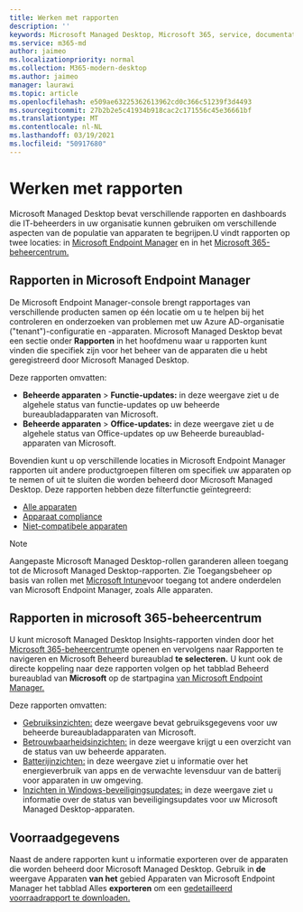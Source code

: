 ```yaml
---
title: Werken met rapporten
description: ''
keywords: Microsoft Managed Desktop, Microsoft 365, service, documentatie
ms.service: m365-md
author: jaimeo
ms.localizationpriority: normal
ms.collection: M365-modern-desktop
ms.author: jaimeo
manager: laurawi
ms.topic: article
ms.openlocfilehash: e509ae63225362613962cd0c366c51239f3d4493
ms.sourcegitcommit: 27b2b2e5c41934b918cac2c171556c45e36661bf
ms.translationtype: MT
ms.contentlocale: nl-NL
ms.lasthandoff: 03/19/2021
ms.locfileid: "50917680"
---
```

# <a name="work-with-reports"></a>Werken met rapporten

Microsoft Managed Desktop bevat verschillende rapporten en dashboards die IT-beheerders in uw organisatie kunnen gebruiken om verschillende aspecten van de populatie van apparaten te begrijpen.U vindt rapporten op twee locaties: in [Microsoft Endpoint Manager](https://endpoint.microsoft.com) en in het [Microsoft 365-beheercentrum.](https://admin.microsoft.com/adminportal/home?previewoff=false#/microsoftmanageddesktop) 

## <a name="reports-in-microsoft-endpoint-manager"></a>Rapporten in Microsoft Endpoint Manager

De Microsoft Endpoint Manager-console brengt rapportages van verschillende producten samen op één locatie om u te helpen bij het controleren en onderzoeken van problemen met uw Azure AD-organisatie ("tenant")-configuratie en -apparaten. Microsoft Managed Desktop bevat een sectie onder **Rapporten** in het hoofdmenu waar u rapporten kunt vinden die specifiek zijn voor het beheer van de apparaten die u hebt geregistreerd door Microsoft Managed Desktop.

Deze rapporten omvatten:
- **Beheerde apparaten**  >  **Functie-updates:** in deze weergave ziet u de algehele status van functie-updates op uw beheerde bureaubladapparaten van Microsoft.
- **Beheerde apparaten**  >  **Office-updates:** in deze weergave ziet u de algehele status van Office-updates op uw Beheerde bureaublad-apparaten van Microsoft.

Bovendien kunt u op verschillende locaties in Microsoft Endpoint Manager rapporten uit andere productgroepen filteren om specifiek uw apparaten op te nemen of uit te sluiten die worden beheerd door Microsoft Managed Desktop. Deze rapporten hebben deze filterfunctie geïntegreerd:

- [Alle apparaten](/mem/intune/remote-actions/device-management#get-to-your-devices)
- [Apparaat compliance](/mem/intune/fundamentals/reports#device-compliance-report-organizational)
- [Niet-compatibele apparaten](/mem/intune/fundamentals/reports#noncompliant-devices-report-operational)

> [!NOTE]
> Aangepaste Microsoft Managed Desktop-rollen garanderen alleen toegang tot de Microsoft Managed Desktop-rapporten. Zie Toegangsbeheer op basis van rollen met [Microsoft Intune](/mem/intune/fundamentals/role-based-access-control)voor toegang tot andere onderdelen van Microsoft Endpoint Manager, zoals Alle apparaten. 

## <a name="reports-in-microsoft-365-admin-center"></a>Rapporten in microsoft 365-beheercentrum

U kunt microsoft Managed Desktop Insights-rapporten vinden door het [Microsoft 365-beheercentrum](https://admin.microsoft.com/adminportal/home?previewoff=false#/microsoftmanageddesktop)te openen en vervolgens naar Rapporten te navigeren en Microsoft Beheerd bureaublad **te selecteren.**  U kunt ook de directe koppeling naar deze rapporten volgen op het tabblad Beheerd bureaublad van **Microsoft** op de startpagina [van Microsoft Endpoint Manager.](https://endpoint.microsoft.com) 

Deze rapporten omvatten: 

- [Gebruiksinzichten:](usage-insights.md) deze weergave bevat gebruiksgegevens voor uw beheerde bureaubladapparaten van Microsoft.
- [Betrouwbaarheidsinzichten:](reliability-insights.md) in deze weergave krijgt u een overzicht van de status van uw beheerde apparaten.
- [Batterijinzichten:](battery-insights.md) in deze weergave ziet u informatie over het energieverbruik van apps en de verwachte levensduur van de batterij voor apparaten in uw omgeving.
- [Inzichten in Windows-beveiligingsupdates:](security-update-insights.md) in deze weergave ziet u informatie over de status van beveiligingsupdates voor uw Microsoft Managed Desktop-apparaten.

 ## <a name="inventory-data"></a>Voorraadgegevens

Naast de andere rapporten kunt u informatie exporteren over de apparaten die worden beheerd door Microsoft Managed Desktop. Gebruik in **de** weergave Apparaten **van het** gebied Apparaten van Microsoft Endpoint Manager het tabblad Alles **exporteren** om een [gedetailleerd voorraadrapport te downloaden.](device-inventory-report.md)